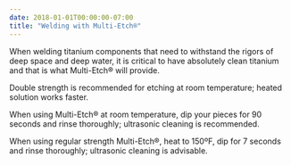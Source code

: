 ```yaml
---
date: 2018-01-01T00:00:00-07:00
title: "Welding with Multi-Etch®"
---
```


When welding titanium components that need to withstand the rigors of deep space and deep water, it is critical to have absolutely clean titanium and that is what Multi-Etch® will provide.

Double strength is recommended for etching at room temperature; heated solution works faster.

When using Multi-Etch® at room temperature, dip your pieces for 90 seconds and rinse thoroughly; ultrasonic cleaning is recommended.

When using regular strength Multi-Etch®, heat to 150ºF, dip for 7 seconds and rinse thoroughly; ultrasonic cleaning is advisable.
